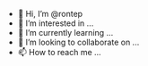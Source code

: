 - 👋 Hi, I’m @rontep
- 👀 I’m interested in ...
- 🌱 I’m currently learning ...
- 💞️ I’m looking to collaborate on ...
- 📫 How to reach me ...

<!---
rontep/rontep is a ✨ special ✨ repository because its `README.md` (this file) appears on your GitHub profile.
You can click the Preview link to take a look at your changes.
--->

